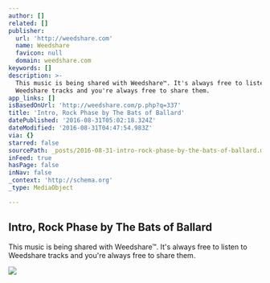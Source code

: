 ```yaml
---
author: []
related: []
publisher:
  url: 'http://weedshare.com'
  name: Weedshare
  favicon: null
  domain: weedshare.com
keywords: []
description: >-
  This music is being shared with Weedshare™. It's always free to listen to
  Weedshare tracks and you're always free to share them.
app_links: []
isBasedOnUrl: 'http://weedshare.com/p.php?q=337'
title: 'Intro, Rock Phase by The Bats of Ballard'
datePublished: '2016-08-31T05:02:18.324Z'
dateModified: '2016-08-31T04:47:54.983Z'
via: {}
starred: false
sourcePath: _posts/2016-08-31-intro-rock-phase-by-the-bats-of-ballard.md
inFeed: true
hasPage: false
inNav: false
_context: 'http://schema.org'
_type: MediaObject

---
```

<article style=""><h1>Intro, Rock Phase by The Bats of Ballard</h1><p>This music is being shared with Weedshare™. It's always free to listen to Weedshare tracks and you're always free to share them.</p><img src="http://weedshare.com/uploads/5/intro-rockphase-cover.png" /></article>
